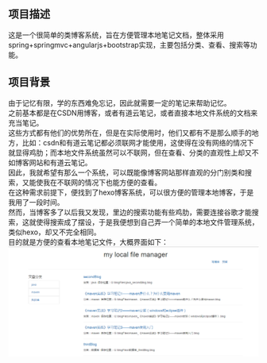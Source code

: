 ## 项目描述
这是一个很简单的类博客系统，旨在方便管理本地笔记文档，整体采用spring+springmvc+angularjs+bootstrap实现，主要包括分类、查看、搜索等功能。

## 项目背景
由于记忆有限，学的东西难免忘记，因此就需要一定的笔记来帮助记忆。</br>
之前基本都是在CSDN用博客，或者有道云笔记，或者直接本地文件系统的文档来充当笔记。</br>
这些方式都有他们的优势所在，但是在实际使用时，他们又都有不是那么顺手的地方，比如：csdn和有道云笔记都必须联网才能使用，这使得在没有网络的情况下就显得鸡肋；而本地文件系统虽然可以不联网，但在查看、分类的直观性上却又不如博客网站和有道云笔记。</br>
因此，我就希望有那么一个系统，可以既能像博客网站那样直观的分门别类和搜索，又能使我在不联网的情况下也能方便的查看。</br>
在这种需求前提下，便找到了hexo博客系统，可以很方便的管理本地博客，于是我用了一段时间。</br>
然而，当博客多了以后我又发现，里边的搜索功能有些鸡肋，需要连接谷歌才能搜索，这就使得搜索成了摆设，于是我便想到自己弄一个简单的本地文件管理系统，类似hexo，却又不完全相同。</br>
目的就是方便的查看本地笔记文件，大概界面如下：
![界面](blog.png)